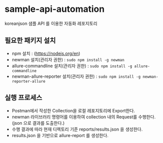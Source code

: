 # sample-api-automation
koreanjson 샘플 API 를 이용한 자동화 레포지토리

## 필요한 패키지 설치
- npm 설치 : (https://nodejs.org/en)
- newman 설치(관리자 권한) : `sudo npm install -g newman`
- allure-commandline 설치(관리자 권한) : `sudo npm install -g allure-commandline`
- newman-allure-reporter 설치(관리자 권한) : `sudo npm install -g newman-reporter-allure`

## 실행 프로세스
- Postman에서 작성한 Collection을 로컬 레포지토리에 Export한다.
- newman 라이브러리 명령어를 이용하여 collection 내의 Request를 수행한다. (json 으로 결과를 도출한다.)
- 수행 결과에 따라 현재 디렉토리 기준 reports/results.json 을 생성한다.
- results.json 을 기반으로 allure-report 를 생성한다.
  
